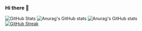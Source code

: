 ### Hi there 👋

<!--
**KipmurkorDev/KipmurkorDev** is a ✨ _special_ ✨ repository because its `README.md` (this file) appears on your GitHub profile.

Here are some ideas to get you started:

- 🔭 I’m currently working on ...
- 🌱 I’m currently learning ...
- 👯 I’m looking to collaborate on ...
- 🤔 I’m looking for help with ...
- 💬 Ask me about ...
- 📫 How to reach me: ...
- 😄 Pronouns: ...
- ⚡ Fun fact: ...
-->
![GitHub Stats](https://github-readme-stats.vercel.app/api?username=KipmurkorDev&theme=radical)
![Anurag's GitHub stats](https://github-readme-stats.vercel.app/api?username=KipmurkorDev&count_private=true)
![Anurag's GitHub stats](https://github-readme-stats.vercel.app/api?username=KipmurkorDev&show_icons=true)
[![GitHub Streak](http://github-readme-streak-stats.herokuapp.com?user=KipmurkorDev&theme=dark)](https://git.io/streak-stats)

